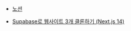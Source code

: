 - [노션](https://lopunko.notion.site/Supabase-Next-js-2a3149d5769b4c6c8177b882564540e5)

- [Supabase로 웹사이트 3개 클론하기 (Next.js 14)](https://www.inflearn.com/course/%EC%9A%94%EC%A6%98%EC%97%94-supabase-%EB%8C%80%EC%84%B8%EC%A7%80-nextjs-%ED%81%B4%EB%A1%A0%ED%94%84%EB%A1%9C%EC%A0%9D%ED%8A%B8)
